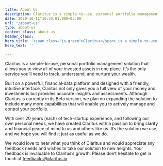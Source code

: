 ```yaml
---
title: About Us
description: Claritus is a simple-to-use, personal portfolio management solution that allows you to view all of your invested assets in one place.
date: 2020-10-11T10:30:01.000+03:00
url: "/about-us"
type: about-us
content_class: about-us
header_class: 
hero_title: '<span class="is-green">Claritus</span> is a simple-to-use, <br/>personal portfolio management solution.'
hero_text: ''

---
```

Claritus is a simple-to-use, personal portfolio management solution that allows you to view all of your invested assets in one place. It’s the only service you’ll  need to track, understand, and nurture your wealth.

Built on a powerful, financial-data platform and designed with a friendly, intuitive interface, Claritus not only gives you a full view of your money and investments but provides accurate insights and assessments. Although Claritus is currently in its Beta version, we plan on expanding the solution to include many more capabilities that will enable you to actively manage and control your portfolio.

With over 20 years (each) of tech-startup experience, and following our own personal needs, we have created Claritus with a passion to bring clarity and financial peace of mind to us and others like us. It’s the solution we use, and we hope you will find it just as useful as we do.

We would love to hear what you think of Claritus and would appreciate any feedback  needs and wishes to take  our solution to new heights. Your feedback is invaluable to Claritus’s growth. Please don’t hesitate to get in touch at [feedbacks@claritus.io](mailto:feedbacks@claritus.io)